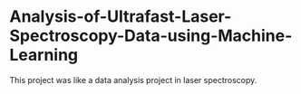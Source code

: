 # Analysis-of-Ultrafast-Laser-Spectroscopy-Data-using-Machine-Learning
This project was like a data analysis project in laser spectroscopy.
